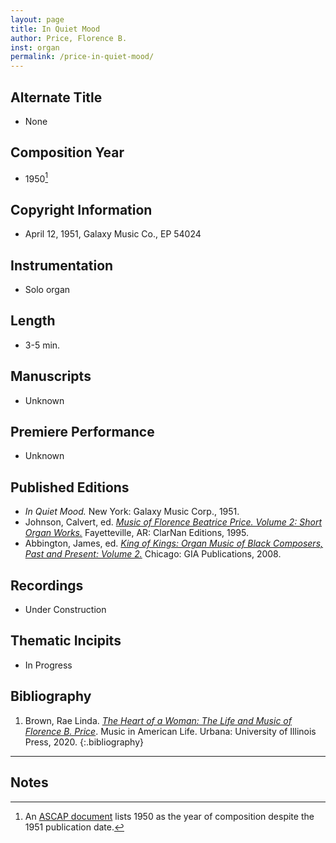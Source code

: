 ```yaml
---
layout: page
title: In Quiet Mood
author: Price, Florence B.
inst: organ
permalink: /price-in-quiet-mood/
---
```


## Alternate Title
- None

## Composition Year
- 1950[^fn1]

## Copyright Information
- April 12, 1951, Galaxy Music Co., EP 54024

## Instrumentation
- Solo organ

## Length
- 3-5 min.

## Manuscripts
- Unknown

## Premiere Performance
- Unknown

## Published Editions
- *In Quiet Mood.* New York: Galaxy Music Corp., 1951.
-  Johnson, Calvert, ed. <a href="https://www.worldcat.org/title/33248388" target="_blank">*Music of Florence Beatrice Price. Volume 2: Short Organ Works.*</a> Fayetteville, AR: ClarNan Editions, 1995.
-  Abbington, James, ed. <a href="https://www.giamusic.com/store/resource/king-of-kings-volume-2-print-g7489" target="_blank">*King of Kings: Organ Music of Black Composers, Past and Present: Volume 2.*</a> Chicago: GIA Publications, 2008.

## Recordings
- Under Construction

## Thematic Incipits
- In Progress

## Bibliography
1. Brown, Rae Linda. <a href="https://www.worldcat.org/title/1122800180" target="_blank">*The Heart of a Woman: The Life and Music of Florence B. Price*</a>. Music in American Life. Urbana: University of Illinois Press, 2020.
{:.bibliography}

---

## Notes
[^fn1]: An <a href="https://digitalcollections.uark.edu/digital/collection/p17212coll3/id/51/rec/1" target="_blank">ASCAP document</a> lists 1950 as the year of composition despite the 1951 publication date.
